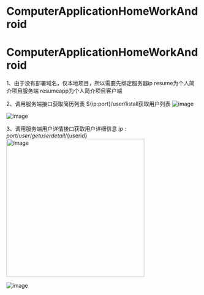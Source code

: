 # ComputerApplicationHomeWorkAndroid
# ComputerApplicationHomeWorkAndroid
1、由于没有部署域名，仅本地项目，所以需要先绑定服务器ip
resume为个人简介项目服务端
resumeapp为个人简介项目客户端

2、调用服务端接口获取简历列表
${ip:port}/user/listall获取用户列表
![image](https://i0.hdslb.com/bfs/sycp/mgk/img/202211/75a081aadee2fffe52ae8687733b86c4.png)

![image](https://i0.hdslb.com/bfs/sycp/mgk/img/202211/f6f72d16be64567ef9c3a5bf1dc1c3c6.png)

3、调用服务端用户详情接口获取用户详细信息
${ip:port}/user/getuserdetail/${userid}
 <img width="360" alt="image" src="https://i0.hdslb.com/bfs/sycp/mgk/img/202211/b1ffdeea282a7885c0a20851d07039c7.png">

 
![image](https://i0.hdslb.com/bfs/sycp/mgk/img/202211/ebd2e31a2825186105e01d14dfcb7e92.png)
